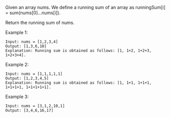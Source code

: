 Given an array nums. We define a running sum of an array as runningSum[i] = sum(nums[0]…nums[i]).

Return the running sum of nums.

 

Example 1:

    Input: nums = [1,2,3,4]
    Output: [1,3,6,10]
    Explanation: Running sum is obtained as follows: [1, 1+2, 1+2+3, 1+2+3+4].

Example 2:

    Input: nums = [1,1,1,1,1]
    Output: [1,2,3,4,5]
    Explanation: Running sum is obtained as follows: [1, 1+1, 1+1+1, 1+1+1+1, 1+1+1+1+1].

Example 3:

    Input: nums = [3,1,2,10,1]
    Output: [3,4,6,16,17]
